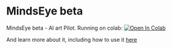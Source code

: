 # MindsEye beta

MindsEye beta - AI art Pilot. Running on colab: <a href="https://colab.research.google.com/github/justinjohn0306/mindseye/blob/main/MindsEye_beta1.ipynb" target="_parent"><img src="https://colab.research.google.com/assets/colab-badge.svg" alt="Open In Colab"/></a>

And learn more about it, including how to use it [here](https://multimodal.art/mindseye)


